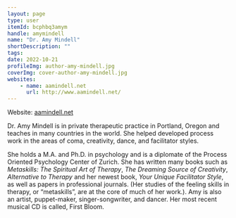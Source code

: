 ```yaml
---
layout: page
type: user
itemId: bcphbq3amym
handle: amymindell
name: "Dr. Amy Mindell"
shortDescription: ""
tags:
date: 2022-10-21
profileImg: author-amy-mindell.jpg
coverImg: cover-author-amy-mindell.jpg
websites:
    - name: aamindell.net
      url: http://www.aamindell.net/
---
```


Website: [aamindell.net](http://www.aamindell.net/)

Dr. Amy Mindell is in private therapeutic practice in Portland, Oregon and teaches in many countries in the world. She helped developed process work in the areas of coma, creativity, dance, and facilitator styles.

She holds a M.A. and Ph.D. in psychology and is a diplomate of the Process Oriented Psychology Center of Zurich. She has written many books such as _Metaskills: The Spiritual Art of Therapy_, _The Dreaming Source of Creativity_, _Alternative to Therapy_ and her newest book, _Your Unique Facilitator Style_, as well as papers in professional journals. (Her studies of the feeling skills in therapy, or “metaskills”, are at the core of much of her work.). Amy is also an artist, puppet-maker, singer-songwriter, and dancer. Her most recent musical CD is called, First Bloom.
